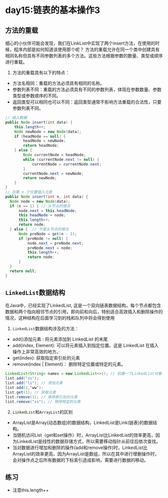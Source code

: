 # day15:链表的基本操作3

## 方法的重载
细心的小伙伴可能会发现，我们在LinkList中实现了两个insert方法，在使用的时候，程序内部是如何知道该使用那个呢？
方法的重载允许在同一个类中创建具有相同名称但具有不同参数列表的多个方法。这些方法根据参数的数量、类型或顺序进行重载。
1. 方法的重载具有以下的特点：
- 方法名相同：重载的方法必须具有相同的名称。
- 参数列表不同：重载的方法必须具有不同的参数列表，体现在参数数量、参数类型或参数顺序的不同。
- 返回类型可以相同也可以不同：返回类型通常不影响方法重载的合法性，只要参数列表不同。

``` java
// 插入数据
public Node insert(int data) {
    this.length++;
    Node newNode = new Node(data);
    if (headNode == null) {
        headNode = newNode;
        return headNode;
    } else {
        Node currentNode = headNode;
        while (currentNode.next != null) {
            currentNode = currentNode.next;
        }
        currentNode.next = newNode;
        return newNode;
    }
}
// 在第 n 个位置插入元素
public Node insert(int n, int data) {
  Node node = new Node(data);
  if (n == 1) { // 头节点的情况
      node.next = this.headNode;
      this.headNode = node;
      this.length++;
      return node;
  } else {  // 不是头节点的情况
      Node preNode = get(n - 1);
      if (preNode != null) {
          node.next = preNode.next;
          preNode.next = node;
          this.length++;
          return node;
      }
  }
  return null;
}
```

## `LinkedList`数据结构
在Java中，已经实现了LinkedList, 这是一个双向链表数据结构，每个节点都包含数据和两个指向相邻节点的引用，即向前和向后，特别适合高效插入和删除操作的情况，这种结构在后面学习到的栈和队列中将会得到使用

1. `LinkedList`数据结构涉及的方法：
- add()添加元素 : 将元素添加到 LinkedList 的末尾
- add(index, Element): 可以将元素插入到指定位置。这是 LinkedList 在插入操作上非常高效的地方。·
- get(index): 获取指定索引处的元素
- remove(index | Element)： 删除特定位置或特定的元素。

``` java
LinkedList<String> names = new LinkedList<>(); // 创建一个LinkedList对象
list.add("zs");
list.add("li"); // 添加元素
list.add(1,'ww');
list.get(1); // 获取元素
list.remove(1); // 移除索引处的元素
list.remove("zs"); // 移除特定的元素
```
2. `LinkedList`和`ArrayList`的区别
- ArrayList是Array(动态数组)的数据结构，LinkedList是Link(链表)的数据结构。
- 当随机访问List（get和set操作）时，ArrayList比LinkedList的效率更高，因为LinkedList是线性的数据存储方式，所以需要移动指针从前往后依次查找。
- 当对数据进行增加和删除的操作(add和remove操作)时，LinkedList比ArrayList的效率更高，因为ArrayList是数组，所以在其中进行增删操作时，会对操作点之后所有数据的下标索引造成影响，需要进行数据的移动。



## 练习
- 注意this.length++
